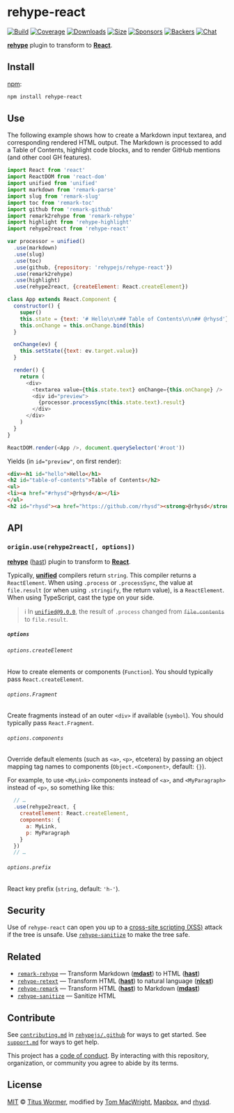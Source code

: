 # rehype-react

[![Build][build-badge]][build]
[![Coverage][coverage-badge]][coverage]
[![Downloads][downloads-badge]][downloads]
[![Size][size-badge]][size]
[![Sponsors][sponsors-badge]][collective]
[![Backers][backers-badge]][collective]
[![Chat][chat-badge]][chat]

[**rehype**][rehype] plugin to transform to [**React**][react].

## Install

[npm][]:

```sh
npm install rehype-react
```

## Use

The following example shows how to create a Markdown input textarea, and
corresponding rendered HTML output.
The Markdown is processed to add a Table of Contents, highlight code blocks, and
to render GitHub mentions (and other cool GH features).

```js
import React from 'react'
import ReactDOM from 'react-dom'
import unified from 'unified'
import markdown from 'remark-parse'
import slug from 'remark-slug'
import toc from 'remark-toc'
import github from 'remark-github'
import remark2rehype from 'remark-rehype'
import highlight from 'rehype-highlight'
import rehype2react from 'rehype-react'

var processor = unified()
  .use(markdown)
  .use(slug)
  .use(toc)
  .use(github, {repository: 'rehypejs/rehype-react'})
  .use(remark2rehype)
  .use(highlight)
  .use(rehype2react, {createElement: React.createElement})

class App extends React.Component {
  constructor() {
    super()
    this.state = {text: '# Hello\n\n## Table of Contents\n\n## @rhysd'}
    this.onChange = this.onChange.bind(this)
  }

  onChange(ev) {
    this.setState({text: ev.target.value})
  }

  render() {
    return (
      <div>
        <textarea value={this.state.text} onChange={this.onChange} />
        <div id="preview">
          {processor.processSync(this.state.text).result}
        </div>
      </div>
    )
  }
}

ReactDOM.render(<App />, document.querySelector('#root'))
```

Yields (in `id="preview"`, on first render):

```html
<div><h1 id="hello">Hello</h1>
<h2 id="table-of-contents">Table of Contents</h2>
<ul>
<li><a href="#rhysd">@rhysd</a></li>
</ul>
<h2 id="rhysd"><a href="https://github.com/rhysd"><strong>@rhysd</strong></a></h2></div>
```

## API

### `origin.use(rehype2react[, options])`

[**rehype**][rehype] ([hast][]) plugin to transform to [**React**][react].

Typically, [**unified**][unified] compilers return `string`.
This compiler returns a `ReactElement`.
When using `.process` or `.processSync`, the value at `file.result` (or when
using `.stringify`, the return value), is a `ReactElement`.
When using TypeScript, cast the type on your side.

> ℹ️ In [`unified@9.0.0`][unified-9], the result of `.process` changed from
> ~~`file.contents`~~ to `file.result`.

##### `options`

###### `options.createElement`

How to create elements or components (`Function`).
You should typically pass `React.createElement`.

###### `options.Fragment`

Create fragments instead of an outer `<div>` if available (`symbol`).
You should typically pass `React.Fragment`.

###### `options.components`

Override default elements (such as `<a>`, `<p>`, etcetera) by passing an object
mapping tag names to components (`Object.<Component>`, default: `{}`).

For example, to use `<MyLink>` components instead of `<a>`, and `<MyParagraph>`
instead of `<p>`, so something like this:

```js
  // …
  .use(rehype2react, {
    createElement: React.createElement,
    components: {
      a: MyLink,
      p: MyParagraph
    }
  })
  // …
```

###### `options.prefix`

React key prefix (`string`, default: `'h-'`).

## Security

Use of `rehype-react` can open you up to a [cross-site scripting (XSS)][xss]
attack if the tree is unsafe.
Use [`rehype-sanitize`][sanitize] to make the tree safe.

## Related

*   [`remark-rehype`](https://github.com/remarkjs/remark-rehype)
    — Transform Markdown ([**mdast**][mdast]) to HTML ([**hast**][hast])
*   [`rehype-retext`](https://github.com/rehypejs/rehype-retext)
    — Transform HTML ([**hast**][hast]) to natural language ([**nlcst**][nlcst])
*   [`rehype-remark`](https://github.com/rehypejs/rehype-remark)
    — Transform HTML ([**hast**][hast]) to Markdown ([**mdast**][mdast])
*   [`rehype-sanitize`][sanitize]
    — Sanitize HTML

## Contribute

See [`contributing.md`][contributing] in [`rehypejs/.github`][health] for ways
to get started.
See [`support.md`][support] for ways to get help.

This project has a [code of conduct][coc].
By interacting with this repository, organization, or community you agree to
abide by its terms.

## License

[MIT][license] © [Titus Wormer][titus], modified by [Tom MacWright][tom],
[Mapbox][], and [rhysd][].

<!-- Definitions -->

[build-badge]: https://img.shields.io/travis/rehypejs/rehype-react/master.svg

[build]: https://travis-ci.org/rehypejs/rehype-react

[coverage-badge]: https://img.shields.io/codecov/c/github/rehypejs/rehype-react.svg

[coverage]: https://codecov.io/github/rehypejs/rehype-react

[downloads-badge]: https://img.shields.io/npm/dm/rehype-react.svg

[downloads]: https://www.npmjs.com/package/rehype-react

[size-badge]: https://img.shields.io/bundlephobia/minzip/rehype-react.svg

[size]: https://bundlephobia.com/result?p=rehype-react

[sponsors-badge]: https://opencollective.com/unified/sponsors/badge.svg

[backers-badge]: https://opencollective.com/unified/backers/badge.svg

[collective]: https://opencollective.com/unified

[chat-badge]: https://img.shields.io/badge/chat-spectrum-7b16ff.svg

[chat]: https://spectrum.chat/unified/rehype

[npm]: https://docs.npmjs.com/cli/install

[health]: https://github.com/rehypejs/.github

[contributing]: https://github.com/rehypejs/.github/blob/master/contributing.md

[support]: https://github.com/rehypejs/.github/blob/master/support.md

[coc]: https://github.com/rehypejs/.github/blob/master/code-of-conduct.md

[license]: license

[titus]: https://wooorm.com

[tom]: https://macwright.org

[mapbox]: https://www.mapbox.com

[rhysd]: https://rhysd.github.io

[unified]: https://github.com/unifiedjs/unified

[rehype]: https://github.com/rehypejs/rehype

[mdast]: https://github.com/syntax-tree/mdast

[hast]: https://github.com/syntax-tree/hast

[nlcst]: https://github.com/syntax-tree/nlcst

[react]: https://github.com/facebook/react

[xss]: https://en.wikipedia.org/wiki/Cross-site_scripting

[sanitize]: https://github.com/rehypejs/rehype-sanitize

[unified-9]: https://github.com/unifiedjs/unified/releases/tag/9.0.0
